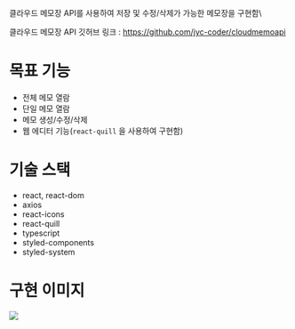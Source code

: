 클라우드 메모장 API를 사용하여 저장 및 수정/삭제가 가능한 메모장을 구현함\

클라우드 메모장 API 깃허브 링크 : https://github.com/jyc-coder/cloudmemoapi

# 목표 기능
- 전체 메모 열람
- 단일 메모 열람
- 메모 생성/수정/삭제
- 웹 에디터 기능(`react-quill` 을 사용하여 구현함)


# 기술 스택

- react, react-dom
- axios
- react-icons
- react-quill
- typescript
- styled-components
- styled-system

# 구현 이미지

![](https://velog.velcdn.com/images/jhs000123/post/a5d540a6-2b6a-433d-9812-d33da1f99a21/image.gif)
